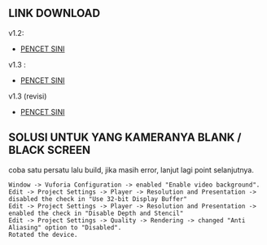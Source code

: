 ## LINK DOWNLOAD
v1.2:
- [PENCET SINI](https://drive.google.com/file/d/1Fl3kMcGharSuuXlAXVV1YrUMKfss8Lnj/view?usp=share_link)

v1.3 :
- [PENCET SINI](https://drive.google.com/file/d/1ovfW3mi_9_5AH7pZNhkxEpjkH-ulJHG1/view?usp=share_link)

v1.3 (revisi)
- [PENCET SINI](https://drive.google.com/file/d/1NQefPmu3xznai-5ugZzazXR7s_DtKL-T/view?usp=share_link)

## SOLUSI UNTUK YANG KAMERANYA BLANK / BLACK SCREEN
coba satu persatu lalu build, jika masih error, lanjut lagi point selanjutnya.

    Window -> Vuforia Configuration -> enabled "Enable video background".
    Edit -> Project Settings -> Player -> Resolution and Presentation -> disabled the check in "Use 32-bit Display Buffer"
    Edit -> Project Settings -> Player -> Resolution and Presentation -> enabled the check in "Disable Depth and Stencil"
    Edit -> Project Settings -> Quality -> Rendering -> changed "Anti Aliasing" option to "Disabled".
    Rotated the device.
